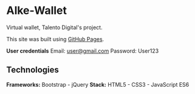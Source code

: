 # Alke-Wallet

Virtual wallet, Talento Digital's project.

This site was built using [GitHub Pages](https://bree2003.github.io/Alke-Wallet/).

**User credentials**
Email: user@gmail.com
Password: User123

## Technologies

**Frameworks:** Bootstrap - jQuery
**Stack:** HTML5 - CSS3 - JavaScript ES6
